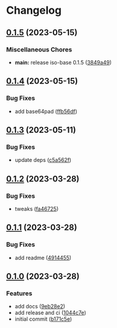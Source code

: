 # Changelog

## [0.1.5](https://github.com/hugomrdias/iso-repo/compare/iso-base-v0.1.4...iso-base-v0.1.5) (2023-05-15)


### Miscellaneous Chores

* **main:** release iso-base 0.1.5 ([3849a49](https://github.com/hugomrdias/iso-repo/commit/3849a49eb867fbdaf3ed95173144b448d4a42f4c))

## [0.1.4](https://github.com/hugomrdias/iso-repo/compare/iso-base-v0.1.3...iso-base-v0.1.4) (2023-05-15)


### Bug Fixes

* add base64pad ([ffb56df](https://github.com/hugomrdias/iso-repo/commit/ffb56dfc40bd91484389a7b56eb1f8a6f4434133))

## [0.1.3](https://github.com/hugomrdias/iso-repo/compare/iso-base-v0.1.2...iso-base-v0.1.3) (2023-05-11)


### Bug Fixes

* update deps ([c5a562f](https://github.com/hugomrdias/iso-repo/commit/c5a562fd8219e99f602e5ac2400bdc0f0dd14336))

## [0.1.2](https://github.com/hugomrdias/iso-repo/compare/iso-base-v0.1.1...iso-base-v0.1.2) (2023-03-28)


### Bug Fixes

* tweaks ([fa46725](https://github.com/hugomrdias/iso-repo/commit/fa467256f88134b1bf0cec63874bc61dbde989a1))

## [0.1.1](https://github.com/hugomrdias/iso-repo/compare/iso-base-v0.1.0...iso-base-v0.1.1) (2023-03-28)


### Bug Fixes

* add readme ([4914455](https://github.com/hugomrdias/iso-repo/commit/4914455a9bafc0cf926ec4b36529254ffe04b9d0))

## [0.1.0](https://github.com/hugomrdias/iso-repo/compare/iso-base-v0.0.1...iso-base-v0.1.0) (2023-03-28)


### Features

* add docs ([9eb28e2](https://github.com/hugomrdias/iso-repo/commit/9eb28e226eb6b3eab914ef1cdf72fc0151d3ce72))
* add release and ci ([1044c7e](https://github.com/hugomrdias/iso-repo/commit/1044c7ed30db561ab89ae95ddbb2acd0a0a07a77))
* initial commit ([b171c5e](https://github.com/hugomrdias/iso-repo/commit/b171c5e70c9699a7361686dd8056b57809efd801))
